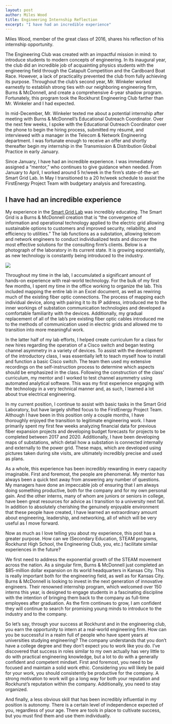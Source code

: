 ```yaml
---
layout: post
author: Miles Wood
title: Engineering Internship Reflection
excerpt: "I have had an incredible experience"
---
```


Miles Wood, member of the great class of 2016, shares his reflection of his internship opportunity.

The Engineering Club was created with an impactful mission in mind: to introduce students to modern concepts of engineering. In its inaugural year, the club did an incredible job of acquainting physics students with the engineering field through the Catapult Competition and the Cardboard Boat Race. However, a lack of practicality prevented the club from fully achieving its purpose. Throughout the club’s second year, Mr. Winkeler worked earnestly to establish strong ties with our neighboring engineering firm, Burns & McDonnell, and create a comprehensive 4-year shadow program. Fortunately, this program took the Rockhurst Engineering Club farther than Mr. Winkeler and I had expected.


In mid-December, Mr. Winkeler texted me about a potential internship after meeting with Burns & McDonnell’s Educational Outreach Coordinator. Over the next few weeks, I spoke with the Educational Outreach Coordinator over the phone to begin the hiring process, submitted my résumé, and interviewed with a manager in the Telecom & Network Engineering department. I was fortunate enough to receive an offer and shortly thereafter begin my internship in the Transmission & Distribution Global Practice in early January.


Since January, I have had an incredible experience. I was immediately assigned a “mentor,” who continues to give guidance when needed. From January to April, I worked around 5 hr/week in the firm’s state-of-the-art Smart Grid Lab. In May I transitioned to a 20 hr/week schedule to assist the FirstEnergy Project Team with budgetary analysis and forecasting.

## I have had an incredible experience

My experience in the [Smart Grid Lab](http://www.burnsmcdblog.com/2012/02/03/burns-mcdonnell-unveils-new-smart-grid-lab/) was incredibly educating. The Smart Grid is a Burns & McDonnell creation that is “the convergence of information and operational technology applied to the electric grid allowing sustainable options to customers and improved security, reliability, and efficiency to utilities.” The lab functions as a substation, allowing telecom and network engineers to conduct individualized tests and discover the most effective solutions for the consulting firm’s clients. Below is a photograph of the laboratory in its current state. It is growing exponentially, as new technology is constantly being introduced to the industry.

<div class="flex-wrapper">
  <img src="{{site.baseurl}}/img/2012-01-Smart-Grid-Lab-WHQ-0006.jpg">
</div>



Throughout my time in the lab, I accumulated a significant amount of hands-on experience with real-world technology. For the bulk of my first few months, I spent my time in the office working to organize the lab. This included mapping the entire lab in an Excel document, as well as rewiring much of the existing fiber optic connections. The process of mapping each individual device, along with pairing it to its IP address, introduced me to the inner workings of substation communication technologies and developed a comfortable familiarity with the devices. Additionally, my gradual replacement of all of the lab’s pre existing fiber optic cables introduced me to the methods of communication used in electric grids and allowed me to transition into more meaningful work.


In the latter half of my lab efforts, I helped create curriculum for a class for new hires regarding the operation of a Cisco switch and began testing channel asymmetry in a variety of devices. To assist with the development of the introductory class, I was essentially left to teach myself how to install and function a basic Cisco switch. The team then used my extensive recordings on the self-instruction process to determine which aspects should be emphasized in the class. Following the construction of the class’ curriculum, my mentor and I worked to test channel asymmetry using automated analytical software. This was my first experience engaging with the technology in a very technical manner and, as such, I learned a lot about true electrical engineering.


In my current position, I continue to assist with basic tasks in the Smart Grid Laboratory, but have largely shifted focus to the FirstEnergy Project Team. Although I have been in this position only a couple months, I have thoroughly enjoyed the transition to legitimate engineering work. I have primarily spent my first few weeks analyzing financial data for previous fiber expansion projects and developing budget forecasts for projects to be completed between 2017 and 2020. Additionally, I have been developing maps of substations, which detail how a substation is connected internally and externally to the power grid. These maps, which are developed using pictures taken during site visits, are ultimately incredibly precise and used as plans.


As a whole, this experience has been incredibly rewarding in every capacity imaginable. First and foremost, the people are phenomenal. My mentor has always been a quick text away from answering any number of questions. My managers have done an impeccable job of ensuring that I am always doing something productive, both for the company and for my own personal gain. And the other interns, many of whom are juniors or seniors in college, have been great resources for advice as I transition to a university next fall. In addition to absolutely cherishing the genuinely enjoyable environment that these people have created, I have learned an extraordinary amount about engineering, leadership, and networking, all of which will be very useful as I move forward.


Now as much as I love telling you about my experience, this post has a greater purpose. How can we (Secondary Education, STEAM programs, Rockhurst High School, the Engineering Club, you, etc.) facilitate similar experiences in the future?


We first need to address the exponential growth of the STEAM movement across the nation. As a singular firm, Burns & McDonnell just completed an $85-million dollar expansion on its world headquarters in Kansas City. This is really important both for the engineering field, as well as for Kansas City. Burns & McDonnell is looking to invest in the next generation of innovative engineers. Their renowned internship program, which welcomed over 150 interns this year, is designed to engage students in a fascinating discipline with the intention of bringing them back to the company as full-time employees after graduation. As the firm continues to grow, I am confident they will continue to search for promising young minds to introduce to the industry and to the company.


So let’s say, through your success at Rockhurst and in the engineering club, you earn the opportunity to intern at a real-world engineering firm. How can you be successful in a realm full of people who have spent years at universities studying engineering? The company understands that you don’t have a college degree and they don’t expect you to work like you do. I’ve discovered that success in roles similar to my own actually has very little to do with practical engineering knowledge, but a lot to do with a generally confident and competent mindset. First and foremost, you need to be focused and maintain a solid work ethic. Considering you will likely be paid for your work, you should consistently be productive for the company. A strong motivation to work will go a long way for both your reputation and Rockhurst’s reputation within the company. Additionally, you need to stay organized.


And finally, a less obvious skill that has been incredibly influential in my position is autonomy. There is a certain level of independence expected of you, regardless of your age. There are tools in place to cultivate success, but you must find them and use them individually.

